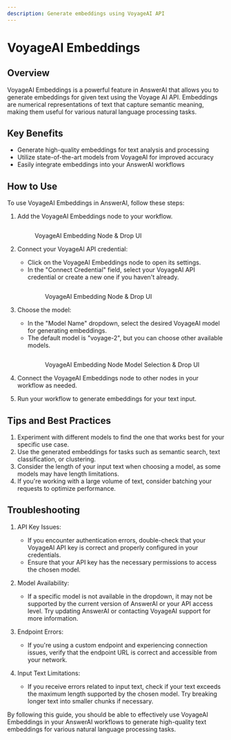 ```yaml
---
description: Generate embeddings using VoyageAI API
---
```


# VoyageAI Embeddings

## Overview

VoyageAI Embeddings is a powerful feature in AnswerAI that allows you to generate embeddings for given text using the Voyage AI API. Embeddings are numerical representations of text that capture semantic meaning, making them useful for various natural language processing tasks.

## Key Benefits

-   Generate high-quality embeddings for text analysis and processing
-   Utilize state-of-the-art models from VoyageAI for improved accuracy
-   Easily integrate embeddings into your AnswerAI workflows

## How to Use

To use VoyageAI Embeddings in AnswerAI, follow these steps:

1. Add the VoyageAI Embeddings node to your workflow.
    <!-- TODO: Screenshot of adding VoyageAI Embeddings node to the workflow -->
    <figure><img src="/.gitbook/assets/screenshots/voyageaiembedding.png" alt="" /><figcaption><p> VoyageAI Embedding Node  &#x26; Drop UI</p></figcaption></figure>

2. Connect your VoyageAI API credential:

    - Click on the VoyageAI Embeddings node to open its settings.
    - In the "Connect Credential" field, select your VoyageAI API credential or create a new one if you haven't already.
      <!-- TODO: Screenshot of connecting VoyageAI API credential -->
      <figure><img src="/.gitbook/assets/screenshots/voyageaiapicredentials.png" alt="" /><figcaption><p> VoyageAI Embedding Node &#x26; Drop UI</p></figcaption></figure>

3. Choose the model:

    - In the "Model Name" dropdown, select the desired VoyageAI model for generating embeddings.
    - The default model is "voyage-2", but you can choose other available models.
      <!-- TODO: Screenshot of model selection dropdown -->
      <figure><img src="/.gitbook/assets/screenshots/voyagemodelselection.png" alt="" /><figcaption><p> VoyageAI Embedding Node Model Selection &#x26; Drop UI</p></figcaption></figure>

4. Connect the VoyageAI Embeddings node to other nodes in your workflow as needed.

5. Run your workflow to generate embeddings for your text input.

## Tips and Best Practices

1. Experiment with different models to find the one that works best for your specific use case.
2. Use the generated embeddings for tasks such as semantic search, text classification, or clustering.
3. Consider the length of your input text when choosing a model, as some models may have length limitations.
4. If you're working with a large volume of text, consider batching your requests to optimize performance.

## Troubleshooting

1. API Key Issues:

    - If you encounter authentication errors, double-check that your VoyageAI API key is correct and properly configured in your credentials.
    - Ensure that your API key has the necessary permissions to access the chosen model.

2. Model Availability:

    - If a specific model is not available in the dropdown, it may not be supported by the current version of AnswerAI or your API access level. Try updating AnswerAI or contacting VoyageAI support for more information.

3. Endpoint Errors:

    - If you're using a custom endpoint and experiencing connection issues, verify that the endpoint URL is correct and accessible from your network.

4. Input Text Limitations:
    - If you receive errors related to input text, check if your text exceeds the maximum length supported by the chosen model. Try breaking longer text into smaller chunks if necessary.

By following this guide, you should be able to effectively use VoyageAI Embeddings in your AnswerAI workflows to generate high-quality text embeddings for various natural language processing tasks.
